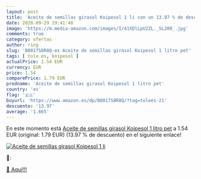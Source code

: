 ```yaml
---
layout: post
title: 'Aceite de semillas girasol Koipesol 1 li con un 13.97 % de descuento'
date: 2020-09-29 19:41:48
image: 'https://m.media-amazon.com/images/I/41XDlLpU2ZL._SL200_.jpg'
comments: true
category: ofertas
author: ring
slug: 'B0017S8R8Q-es Aceite de semillas girasol Koipesol 1 litro pet'
tags: [ tole.es, koipesol ]
actualPrice: 1.54 EUR
currency: EUR
price: 1.54
comparePrice: 1.79 EUR
prodname: 'Aceite de semillas girasol Koipesol 1 litro pet'
country: 'es'
flag: '🇪🇸'
buyurl: 'https://www.amazon.es/dp/B0017S8R8Q/?tag=tolees-21'
descuento: '13.97'
average: '1.665'
---
```


En este momento está [Aceite de semillas girasol Koipesol 1 litro pet](https://www.amazon.es/dp/B0017S8R8Q/?tag=tolees-21) a 1.54 EUR (original: 1.79 EUR) (13.97 %  de descuento) en el siguiente enlace!

[![Aceite de semillas girasol Koipesol 1 li](https://m.media-amazon.com/images/I/41XDlLpU2ZL._SL200_.jpg)](https://www.amazon.es/dp/B0017S8R8Q/?tag=tolees-21)

🔎:


[🛒 Aquí!!!](https://www.amazon.es/dp/B0017S8R8Q/?tag=tolees-21)
